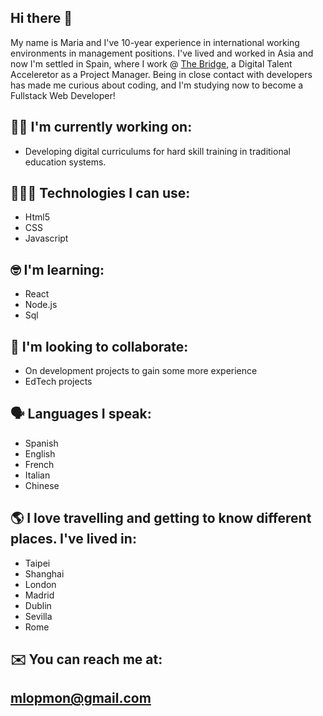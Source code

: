 ## Hi there 👋
My name is Maria and I've 10-year experience in international working environments in management positions. I've lived and worked in Asia and now I'm settled in Spain, where I work @ [The Bridge](thebridge.tech), a Digital Talent Acceleretor as a Project Manager. Being in close contact with developers has made me curious about coding, and I'm studying now to become a Fullstack Web Developer!

## 🏋🏼 I'm currently working on: 
- Developing digital curriculums for hard skill training in traditional education systems. 

## 👩🏼‍💻 Technologies I can use: 
- Html5
- CSS
- Javascript

## 🤓 I'm learning: 
- React
- Node.js
- Sql

## 🤝 I'm looking to collaborate:
- On development projects to gain some more experience
- EdTech projects

## 🗣️ Languages I speak:
- Spanish
- English
- French
- Italian
- Chinese

## 🌎 I love travelling and getting to know different places. I've lived in:
- Taipei
- Shanghai
- London
- Madrid
- Dublin
- Sevilla
- Rome

## ✉️ You can reach me at:
## mlopmon@gmail.com
